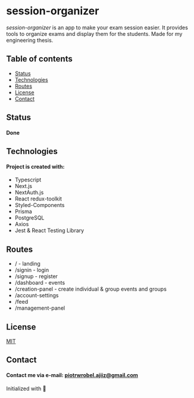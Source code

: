 # session-organizer

*session-organizer* is an app to make your exam session easier.
It provides tools to organize exams and display them for the students.
Made for my engineering thesis.

## Table of contents
* [Status](#status)
* [Technologies](#technologies)
* [Routes](#routes)
* [License](#license)
* [Contact](#contact)

## Status
#### Done

## Technologies
#### Project is created with:
* Typescript
* Next.js
* NextAuth.js
* React redux-toolkit
* Styled-Components
* Prisma
* PostgreSQL
* Axios
* Jest & React Testing Library

## Routes
* / - landing
* /signin - login
* /signup - register
* /dashboard - events
* /creation-panel - create individual & group events and groups
* /account-settings
* /feed
* /management-panel

## License
[MIT](https://choosealicense.com/licenses/mit/)

## Contact
#### Contact me via e-mail: piotrwrobel.ajiiz@gmail.com

Initialized with 🖤
